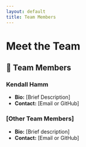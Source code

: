 ```yaml
---
layout: default
title: Team Members
---
```


# Meet the Team

## 🚀 Team Members
### Kendall Hamm 
- **Bio:** [Brief Description]  
- **Contact:** [Email or GitHub]

### [Other Team Members]
- **Bio:** [Brief description]
- **Contact:** [Email or GitHub]
